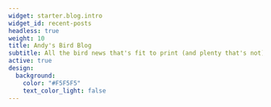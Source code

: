 ```yaml
---
widget: starter.blog.intro
widget_id: recent-posts
headless: true
weight: 10
title: Andy's Bird Blog
subtitle: All the bird news that's fit to print (and plenty that's not).
active: true
design:
  background:
    color: "#F5F5F5"
    text_color_light: false
---
```

